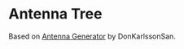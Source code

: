 # Antenna Tree

Based on [Antenna Generator](https://codepen.io/DonKarlssonSan/pen/zZLwob) by DonKarlssonSan.
